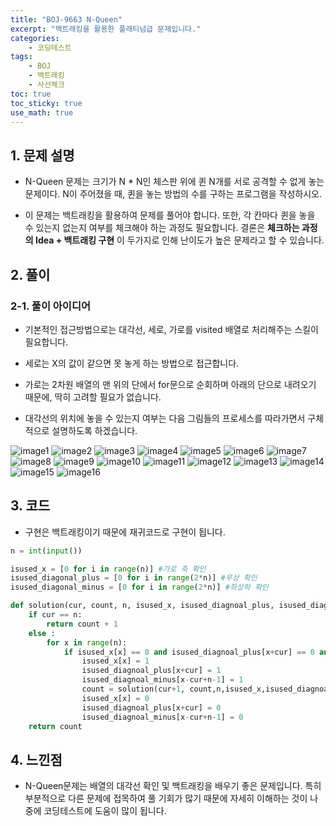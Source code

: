 ```yaml
---
title: "BOJ-9663 N-Queen"
excerpt: "백트래킹을 활용한 플래티넘급 문제입니다."
categories:
    - 코딩테스트
tags:
    - BOJ
    - 백트래킹
    - 사선체크
toc: true
toc_sticky: true
use_math: true
---
```


## 1. 문제 설명<br/>
* N-Queen 문제는 크기가 N * N인 체스판 위에 퀸 N개를 서로 공격할 수 없게 놓는 문제이다. N이 주어졌을 때, 퀸을 놓는 방법의 수를 구하는 프로그램을 작성하시오.

* 이 문제는 백트래킹을 활용하여 문제를 풀어야 합니다. 또한, 각 칸마다 퀸을 놓을 수 있는지 없는지 여부를 체크해야 하는 과정도 필요합니다. 결론은 **체크하는 과정의 Idea + 백트래킹 구현** 이 두가지로 인해 난이도가 높은 문제라고 할 수 있습니다. 

## 2. 풀이
### 2-1. 풀이 아이디어

* 기본적인 접근방법으로는 대각선, 세로, 가로를 visited 배열로 처리해주는 스킬이 필요합니다.

* 세로는 X의 값이 같으면 못 놓게 하는 방법으로 접근합니다.

* 가로는 2차원 배열의 맨 위의 단에서 for문으로 순회하며 아래의 단으로 내려오기 때문에, 딱히 고려할 필요가 없습니다.

* 대각선의 위치에 놓을 수 있는지 여부는 다음 그림들의 프로세스를 따라가면서 구체적으로 설명하도록 하겠습니다.

![image1](/assets/images/Boj_9663/N-Queen1.jpg)
![image2](/assets/images/Boj_9663/N-Queen2.jpg)
![image3](/assets/images/Boj_9663/N-Queen3.jpg)
![image4](/assets/images/Boj_9663/N-Queen4.jpg)
![image5](/assets/images/Boj_9663/N-Queen5.jpg)
![image6](/assets/images/Boj_9663/N-Queen6.jpg)
![image7](/assets/images/Boj_9663/N-Queen7.jpg)
![image8](/assets/images/Boj_9663/N-Queen8.jpg)
![image9](/assets/images/Boj_9663/N-Queen9.jpg)
![image10](/assets/images/Boj_9663/N-Queen10.jpg)
![image11](/assets/images/Boj_9663/N-Queen11.jpg)
![image12](/assets/images/Boj_9663/N-Queen12.jpg)
![image13](/assets/images/Boj_9663/N-Queen13.jpg)
![image14](/assets/images/Boj_9663/N-Queen14.jpg)
![image15](/assets/images/Boj_9663/N-Queen15.jpg)
![image16](/assets/images/Boj_9663/N-Queen16.jpg)


## 3. 코드

* 구현은 백트래킹이기 때문에 재귀코드로 구현이 됩니다.

```python
n = int(input())

isused_x = [0 for i in range(n)] #가로 축 확인
isused_diagonal_plus = [0 for i in range(2*n)] #우상 확인
isused_diagonal_minus = [0 for i in range(2*n)] #좌상하 확인

def solution(cur, count, n, isused_x, isused_diagnoal_plus, isused_diagnoal_minus):
    if cur == n:
        return count + 1
    else :
        for x in range(n):
            if isused_x[x] == 0 and isused_diagnoal_plus[x+cur] == 0 and isused_diagnoal_minus[x-cur+n-1] == 0:
                isused_x[x] = 1
                isused_diagnoal_plus[x+cur] = 1
                isused_diagnoal_minus[x-cur+n-1] = 1
                count = solution(cur+1, count,n,isused_x,isused_diagnoal_plus,isused_diagnoal_minus)
                isused_x[x] = 0
                isused_diagnoal_plus[x+cur] = 0
                isused_diagnoal_minus[x-cur+n-1] = 0
    return count
```

## 4. 느낀점
* N-Queen문제는 배열의 대각선 확인 및 백트래킹을 배우기 좋은 문제입니다. 특히 부분적으로 다른 문제에 접목하여 풀 기회가 많기 때문에 자세히 이해하는 것이 나중에 코딩테스트에 도움이 많이 됩니다.